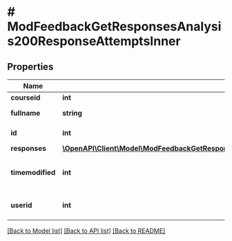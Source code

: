 # # ModFeedbackGetResponsesAnalysis200ResponseAttemptsInner

## Properties

Name | Type | Description | Notes
------------ | ------------- | ------------- | -------------
**courseid** | **int** | Course id | [optional]
**fullname** | **string** | User full name | [optional]
**id** | **int** | Completed id | [optional]
**responses** | [**\OpenAPI\Client\Model\ModFeedbackGetResponsesAnalysis200ResponseAttemptsInnerResponsesInner[]**](ModFeedbackGetResponsesAnalysis200ResponseAttemptsInnerResponsesInner.md) |  | [optional]
**timemodified** | **int** | Time modified for the response | [optional] [default to null]
**userid** | **int** | User who responded | [optional] [default to null]

[[Back to Model list]](../../README.md#models) [[Back to API list]](../../README.md#endpoints) [[Back to README]](../../README.md)
